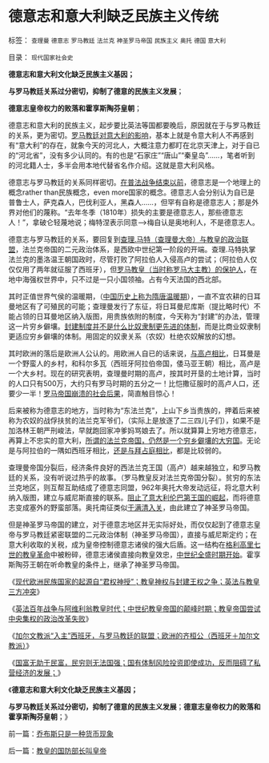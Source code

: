 # 德意志和意大利缺乏民族主义传统

标签： `查理曼` `德意志` `罗马教廷` `法兰克` `神圣罗马帝国` `民族主义` `奥托` `德国` `意大利` 

目录： `现代国家社会史`

**德意志和意大利文化缺乏民族主义基因；**

**与罗马教廷关系过分密切，抑制了德意的民族主义发展**；

**德意志皇帝权力的败落和霍享斯陶芬皇朝**；

德意志和意大利的民族主义，起步要比英法等国都要晚后，原因就在于与罗马教廷的关系，更为密切。[罗马教廷对意大利的影响](../../../2011/3/13/意大利爱国主义和西班牙佛朗哥.md)，基本上就是令意大利人不再感到有“意大利”的存在，就象今天的河北人，大概注意力都盯在北京天津上，对于自已的“河北省”，没有多少认同的。有的也是“石家庄”“唐山”“秦皇岛”……，笔者听到的河北籍人士，多半会用本地代替省名作介绍。这就是意大利风格。

德意志与罗马教廷的关系同样密切。[在普法战争结束以前](../../../2011/3/12/“妖魔化希特勒”掩盖了危险的社会规律.md)，德意志是一个地理上的概念rather than民族概念，even
more国家的概念。德意志人会分别认为自已是普鲁士人，萨克森人，巴伐利亚人，黑森人……，但罕有自称是德意志人；那是外界对他们的蔑称。“去年冬季（1810年）损失的主要是德意志人，那些德意志人！”，拿破仑轻蔑地说；梅特涅表示同意——>梅自认是奥地利人，不是德意志人。

德意志与罗马教廷的关系，要回复到[查理.马特（查理曼大帝）与教皇的政治联盟](../../../2010/5/24/法兰克“封建”因生产力大倒退.md)，法兰克帝国的二元政治体系，是西欧中世纪第一阶段的开端。查理.马特执掌法兰克的墨洛温王朝国政时，尽管打败了阿拉伯人入侵高卢的尝试；（阿拉伯人仅仅仅用了两年就征服了西班牙），但[罗马教皇（当时称罗马大主教）的保护人](../../../2010/5/23/基督教罗马帝国在阿拉伯征服阴影下分裂.md)，在地中海强权世界中，只不过是一只小国领袖。占有今天法国的西北部。

其时正值世界气侯的温暖期，（[中国历史上称为隋唐温暖期](../../../2010/4/18/美洲文明摇篮是尤卡坦并且多次夭折.md)），一直不宜农耕的日耳曼地区有了可殖民的可能；查理曼发行了东征，将日耳曼尼库斯（提比略时代）不能占领的日耳曼地区纳入版图，用贵族依附的制度，今天称为“封建”的办法，管理这一片穷乡僻壤。[封建制度并不是什么比奴隶制更先进的体制](../../../2011/7/23/奴隶制的生存危难环境中的积极意义.md)，而是比商业奴隶制更适应穷乡僻壤的体制。用固定的奴隶关系（农奴）杜绝农奴解放的幻想。

其时欧洲的落后是欧洲人公认的。用欧洲人自已的话来说，[与高卢相比](../../../2010/12/6/西罗马的采邑化和东罗马的行省化.md)，日耳曼是一个野蛮人的乡村，和科尔多瓦（西班牙阿拉伯帝国，倭马亚王朝）相比，高卢是一个大乡村。现在的研究表明，查理曼时期的高卢，按其时开垦的土地计算，当时的人口只有500万，大约只有罗马时期的五分之一！比恺撒征服时的高卢人口，还要少一半！[罗马帝国崩溃的社会后果](../../../2010/11/10/罗马崩溃是基督教入主的代价.md)，简直触目惊心！

后来被称为德意志的地方，当时称为“东法兰克”，上山下乡当贵族的，押着后来被称为农奴的战俘扶贫的法兰克军爷们，（实际上是放逐了二三四儿子们），如果不是加洛林王朝严刑峻法，早就跑回家冲爹妈骂娘去了。所以就算算上穷地方德意志，再算上不忠实的意大利，[所谓的法兰克帝国，仍然是一个穷乡僻壤的大穷国](../../../2010/5/24/法兰克人的帝国从来没有存在过.md)。无论是与阿拉伯的一隅如西班牙相比，[还是与拜占庭相比](../../../2010/12/18/拜占庭是出口导向屯积外汇货币国际化的帝国.md)，都是比较弱的。

查理曼帝国分裂后，经济条件良好的西法兰克王国（高卢）越来越独立，和罗马教廷的关系，没有听说过热乎的故事。（罗马教皇反对法兰克帝国分裂）。贫穷的东法兰克地区，则互帮互助结成了德意志同盟，962年奥托大帝发动远征，将北意大利纳入版图，建立与威尼斯直接的联系。[阻止了意大利伦巴第王国的崛起](../../../2011/3/13/意大利的国父的拿破仑王朝.md)，而将德意志变成塞外的野蛮部落。奥托南征类似[于满清入关](../../../2008/11/2/现代历史学观，和现代历史学家.md)，由此建立了神圣罗马帝国。

但是神圣罗马帝国的建立，对于德意志地区并无实际好处，而仅仅起到了德意志皇帝与罗马教廷紧密联盟的二元政治体制（神圣罗马帝国），直接与威尼斯定约；在意大利收取的关税，成为皇帝控制德意志诸侯的强大后盾。这一结构在[格利高里七世的教皇革命](../../../2011/1/23/五四愚昧精神和中世纪道德法庭.md)中被粉碎，德意志诸侯直接向教皇效忠，[中世纪全盛时期开始](../../../2011/8/26/基督教对高利贷和投机的偏见.md)。霍享斯陶芬王朝在听命教皇的条件上，继承了神圣罗马帝国。

《[现代欧洲民族国家的起源自“君权神授”；教皇神权与封建王权之争；英法与教皇三方冲突](../../../2011/8/31/君权神授的进步性，法国式的“为人民服务”.md)》

《[英法百年战争与阿维利翁教皇时代；中世纪教皇帝国的颠峰时期；教皇帝国尝试中央集权的政治改革失败](../../../2011/8/31/英法百年战争与阿维利翁教皇时代.md)》

《[加尔文教派“入主”西班牙，与罗马教廷的联盟；欧洲的齐桓公（西班牙＋加尔文教派）](../../../2011/8/31/加尔文教派入主西班牙，欧洲的齐桓公！.md)》

《[国富无助于民富，民穷则无法国强；国有体制风险投资即使成功，反而阻碍了私营经济的发展；](../../../2011/8/31/比新加坡更成功的葡萄牙很失败.md)》

《**德意志和意大利文化缺乏民族主义基因；**

**与罗马教廷关系过分密切，抑制了德意的民族主义发展**；**德意志皇帝权力的败落和霍享斯陶芬皇朝**；》

前一篇：[乔布斯只是一种货币现象](../../../2011/9/1/乔布斯只是一种货币现象.md)

后一篇：[教皇的国防部长叫皇帝](../../../2011/9/1/教皇的国防部长叫皇帝.md)